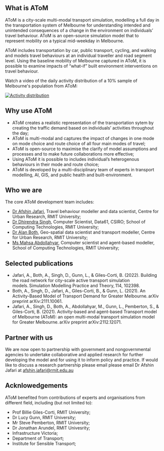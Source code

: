 
## What is AToM​

AToM is a city-scale multi-modal transport simulation, modelling a full day in the transportation system of Melbourne for understanding intended and unintended consequences of a change in the environment on individuals’ travel behaviour.
AToM is an open-source simulation model that to represent mobility on a typical mid-weekday in Melbourne.

AToM includes transportation by car, public transport, cycling, and walking and models travel behaviours at an individual traveller and road segment level. Using the baseline mobility of Melbourne captured in AToM, it is possible to examine impacts of “what-if” built environment interventions on travel behaviour.

Watch a video of the daily activity distribution of a 10% sample of Melbourne's population from AToM:

[![Activity distribution](https://i9.ytimg.com/vi_webp/HoKHLTVHwWE/mqdefault.webp?v=646e03a4&sqp=CMiGuKMG&rs=AOn4CLBM6RfNGgjcF2a_9ya11qIt-66bUw)](https://www.youtube.com/watch?v=HoKHLTVHwWE)


## Why use AToM

- AToM creates a realistic representation of the transportation sytem by creating the traffic demand based on individuals’ activities throughout the day;
- AToM is multi-modal and captures the impact of changes in one mode on mode choice and route choice of all four main modes of travel;
- AToM is open-source to maximise the clarify of model assumptions and processes and to make future collaborations more effective;
- Using AToM it is possible to includes individual’s heterogenous behaviours in their mode and route choice;
- AToM is developed by a multi-disciplinary team of experts in transport modelling, AI, GIS, and public health and built-environment.

## Who we are

The core AToM development team includes:

- [Dr Afshin Jafari](https://www.rmit.edu.au/contact/staff-contacts/academic-staff/j/jafari-dr-afshin), Travel behaviour modeller and data scientist, Centre for Urban Research, RMIT University;
- [Dr Dhirendra Singh](https://people.csiro.au/S/D/dhirendra-singh), Computer Scientist, Data61, CSIRO; School of Computing Technologies, RMIT University;
- [Dr Alan Both](https://cur.org.au/people/dr-alan-both/), Geo-spatial data scientist and transport modeller, Centre for Urban Research, RMIT University;
- [Ms Mahsa Abdollahyar](https://cur.org.au/people/mahsa-abdollahyar/), Computer scientist and agent-based modeller, School of Computing Technologies, RMIT University;

## Selected publications

- Jafari, A., Both, A., Singh, D., Gunn, L., & Giles-Corti, B. (2022). Building the road network for city-scale active transport simulation models. Simulation Modelling Practice and Theory, 114, 102398. 
- Both, A., Singh, D., Jafari, A., Giles-Corti, B., & Gunn, L. (2021). An Activity-Based Model of Transport Demand for Greater Melbourne. arXiv preprint arXiv:2111.10061. 
- Jafari, A., Singh, D., Both, A., Abdollahyar, M., Gunn, L., Pemberton, S., & Giles-Corti, B. (2021). Activity-based and agent-based Transport model of Melbourne (AToM): an open multi-modal transport simulation model for Greater Melbourne. arXiv preprint arXiv:2112.12071. 

## Partner with us​

We are now open to partnership with government and nongovernmental agencies to undertake collaborative and applied research for further developing the model and for using it to inform policy and practice. If would like to discuss a research partnership please email please email Dr Afshin Jafari at afshin.jafari@rmit.edu.au ​

## Acknlowedgements

AToM benefited from contributions of experts and organisations from different field, including (but not limited to):
- Prof Billie  Giles-Corti, RMIT University;
- Dr Lucy Gunn, RMIT University;
- Mr Steve Pemberton, RMIT University;
- Dr Jonathan Arundel, RMIT Univesrity;
- Infrastructure Victoria;
- Department of Transport;
- Institute for Sensible Transport;

